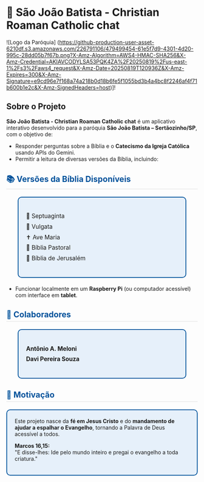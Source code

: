 # 📖 São João Batista - Christian Roaman Catholic chat

![Logo da Paróquia] (https://github-production-user-asset-6210df.s3.amazonaws.com/226791106/479499454-61e5f7d9-4301-4d20-995c-28dd05b7f67b.png?X-Amz-Algorithm=AWS4-HMAC-SHA256&X-Amz-Credential=AKIAVCODYLSA53PQK4ZA%2F20250819%2Fus-east-1%2Fs3%2Faws4_request&X-Amz-Date=20250819T120936Z&X-Amz-Expires=300&X-Amz-Signature=e9cd96e7f168a74a218b0d18b6fe5f1055bd3b4a4bc8f2246af4f71b600b1e2c&X-Amz-SignedHeaders=host)]!

## Sobre o Projeto
**São João Batista - Christian Roaman Catholic chat** é um aplicativo interativo desenvolvido para a paróquia **São João Batista – Sertãozinho/SP**, com o objetivo de:  
- Responder perguntas sobre a Bíblia e o **Catecismo da Igreja Católica** usando APIs do Gemini.  
- Permitir a leitura de diversas versões da Bíblia, incluindo:
 <!-- QUADRO DE VERSÕES DA BÍBLIA -->
<h2 style="color: #00529B; border-bottom: 1px solid #ddd; padding-bottom: 5px; margin-top: 30px;">📚 Versões da Bíblia Disponíveis</h2>

<div style="border: 2px solid #00529B; background-color: #e6f0fa; padding: 20px; border-radius: 10px; max-width: 400px; margin: 20px auto; text-align: left;">
  <ul style="list-style-type: none; padding-left: 0; font-size: 1.1em; line-height: 1.8;">
    <li>📜 Septuaginta</li>
    <li>📖 Vulgata</li>
    <li>✝️ Ave Maria</li>
    <li>📘 Bíblia Pastoral</li>
    <li>📙 Bíblia de Jerusalém</li>
  </ul>
</div>

- Funcionar localmente em um **Raspberry Pi** (ou computador acessível) com interface em **tablet**.

<!-- QUADRO DE COLABORADORES -->
<h2 style="color: #00529B; border-bottom: 1px solid #ddd; padding-bottom: 5px; margin-top: 30px;">👥 Colaboradores</h2>

<div style="border: 2px solid #00529B; background-color: #e6f0fa; padding: 20px; border-radius: 10px; max-width: 400px; margin: 20px auto; text-align: left;">
  <ul style="list-style-type: none; padding-left: 0; font-size: 1.1em; line-height: 1.8;">
    <li> <strong>Antônio A. Meloni</strong></li>
    <li><strong>Davi Pereira Souza</strong></li>
  </ul>
</div>

<!-- QUADRO DE MOTIVAÇÃO E VERSÍCULO -->
<h2 style="color: #00529B; border-bottom: 1px solid #ddd; padding-bottom: 5px; margin-top: 30px;">🙏 Motivação</h2>

<div style="border: 2px solid #00529B; background-color: #e6f0fa; padding: 20px; border-radius: 10px; max-width: 600px; margin: 20px auto; text-align: left;">
  Este projeto nasce da <strong>fé em Jesus Cristo</strong> e do <strong>mandamento de ajudar a espalhar o Evangelho</strong>, tornando a Palavra de Deus acessível a todos.</p>
  
  <p><strong>Marcos 16,15:</strong><br>
  "E disse-lhes: Ide pelo mundo inteiro e pregai o evangelho a toda criatura."</p>
</div>

